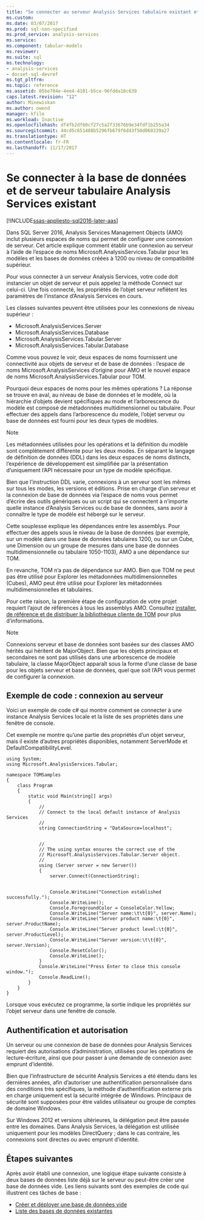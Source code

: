 ```yaml
---
title: "Se connecter au serveur Analysis Services tabulaire existant et de la base de données | Documents Microsoft"
ms.custom: 
ms.date: 03/07/2017
ms.prod: sql-non-specified
ms.prod_service: analysis-services
ms.service: 
ms.component: tabular-models
ms.reviewer: 
ms.suite: sql
ms.technology:
- analysis-services
- docset-sql-devref
ms.tgt_pltfrm: 
ms.topic: reference
ms.assetid: 05be704e-4ee4-4101-b5ce-96fdda18c639
caps.latest.revision: "12"
author: Minewiskan
ms.author: owend
manager: kfile
ms.workload: Inactive
ms.openlocfilehash: df4fb2df60cf27c5a2f33676b9e34fdf1b255a34
ms.sourcegitcommit: 44cd5c651488b5296fb679f6d43f50d068339a27
ms.translationtype: HT
ms.contentlocale: fr-FR
ms.lasthandoff: 11/17/2017
---
```

# <a name="connect-to-existing-analysis-services-tabular-server-and-database"></a>Se connecter à la base de données et de serveur tabulaire Analysis Services existant

[!INCLUDE[ssas-appliesto-sql2016-later-aas](../../includes/ssas-appliesto-sql2016-later-aas.md)]

Dans SQL Server 2016, Analysis Services Management Objects (AMO) inclut plusieurs espaces de noms qui permet de configurer une connexion de serveur. Cet article explique comment établir une connexion au serveur à l’aide de l’espace de noms Microsoft.AnalysisServices.Tabular pour les modèles et les bases de données créées à 1200 ou niveau de compatibilité supérieur. 

Pour vous connecter à un serveur Analysis Services, votre code doit instancier un objet de serveur et puis appelez la méthode Connect sur celui-ci. Une fois connecté, les propriétés de l’objet serveur reflètent les paramètres de l’instance d’Analysis Services en cours. 

Les classes suivantes peuvent être utilisées pour les connexions de niveau supérieur : 

* Microsoft.AnalysisServices.Server 
* Microsoft.AnalysisServices.Database 
* Microsoft.AnalysisServices.Tabular.Server 
* Microsoft.AnalysisServices.Tabular.Database 

Comme vous pouvez le voir, deux espaces de noms fournissent une connectivité aux objets de serveur et de base de données : l’espace de noms Microsoft.AnalysisServices d’origine pour AMO et le nouvel espace de noms Microsoft.AnalysisServices.Tabular pour TOM.

Pourquoi deux espaces de noms pour les mêmes opérations ? La réponse se trouve en aval, au niveau de base de données et le modèle, où la hiérarchie d’objets devient spécifiques au mode et l’arborescence du modèle est composé de métadonnées multidimensionnel ou tabulaire. Pour effectuer des appels dans l’arborescence du modèle, l’objet serveur ou base de données est fourni pour les deux types de modèles.

> [!NOTE]  
>  Les métadonnées utilisées pour les opérations et la définition du modèle sont complètement différente pour les deux modes. En séparant le langage de définition de données (DDL) dans les deux espaces de noms distincts, l’expérience de développement est simplifiée par la présentation d’uniquement l’API nécessaire pour un type de modèle spécifique. 

Bien que l’instruction DDL varie, connexions à un serveur sont les mêmes sur tous les modes, les versions et éditions. Prise en charge d’un serveur et la connexion de base de données via l’espace de noms vous permet d’écrire des outils génériques ou un script qui se connectent à n’importe quelle instance d’Analysis Services ou de base de données, sans avoir à connaître le type de modèle est hébergé sur le serveur.  

Cette souplesse explique les dépendances entre les assemblys. Pour effectuer des appels sous le niveau de la base de données (par exemple, sur un modèle dans une base de données tabulaires 1200, ou sur un Cube, une Dimension ou un groupe de mesures dans une base de données multidimensionnelle ou tabulaire 1050-1103), AMO a une dépendance sur TOM. 

En revanche, TOM n’a pas de dépendance sur AMO. Bien que TOM ne peut pas être utilisé pour Explorer les métadonnées multidimensionnelles (Cubes), AMO peut être utilisé pour Explorer les métadonnées multidimensionnelles et tabulaires. 

Pour cette raison, la première étape de configuration de votre projet requiert l’ajout de références à tous les assemblys AMO. Consultez [installer, de référence et de distribuer la bibliothèque cliente de TOM](../../analysis-services/tabular-model-programming-compatibility-level-1200/install-distribute-and-reference-the-tabular-object-model.md) pour plus d’informations. 

> [!NOTE]  
>  Connexions serveur et base de données sont basées sur des classes AMO hérités qui héritent de MajorObject. Bien que les objets principaux et secondaires ne sont pas utilisés dans une arborescence de modèle tabulaire, la classe MajorObject apparaît sous la forme d’une classe de base pour les objets serveur et base de données, quel que soit l’API vous permet de configurer la connexion.  

## <a name="code-example-server-connection"></a>Exemple de code : connexion au serveur 

Voici un exemple de code c# qui montre comment se connecter à une instance Analysis Services locale et la liste de ses propriétés dans une fenêtre de console. 

Cet exemple ne montre qu’une partie des propriétés d’un objet serveur, mais il existe d’autres propriétés disponibles, notamment ServerMode et DefaultCompatibilityLevel.  

```
using System; 
using Microsoft.AnalysisServices.Tabular; 

namespace TOMSamples 
{ 
    class Program 
    { 
        static void Main(string[] args) 
        { 
            // 
            // Connect to the local default instance of Analysis Services 
            // 
            string ConnectionString = "DataSource=localhost"; 


            // 
            // The using syntax ensures the correct use of the 
            // Microsoft.AnalysisServices.Tabular.Server object. 
            // 
            using (Server server = new Server()) 
            { 
                server.Connect(ConnectionString); 

 
                Console.WriteLine("Connection established successfully."); 
                Console.WriteLine(); 
                Console.ForegroundColor = ConsoleColor.Yellow; 
                Console.WriteLine("Server name:\t\t{0}", server.Name); 
                Console.WriteLine("Server product name:\t{0}", server.ProductName); 
                Console.WriteLine("Server product level:\t{0}", server.ProductLevel); 
                Console.WriteLine("Server version:\t\t{0}", server.Version); 
                Console.ResetColor(); 
                Console.WriteLine(); 
            } 
            Console.WriteLine("Press Enter to close this console window."); 
            Console.ReadLine(); 
        } 
    } 
} 
```
Lorsque vous exécutez ce programme, la sortie indique les propriétés sur l’objet serveur dans une fenêtre de console. 

## <a name="authentication-and-authorization"></a>Authentification et autorisation 

Un serveur ou une connexion de base de données pour Analysis Services requiert des autorisations d’administration, utilisées pour les opérations de lecture-écriture, ainsi que pour passer à une demande de connexion avec emprunt d’identité.  

Bien que l’infrastructure de sécurité Analysis Services a été étendu dans les dernières années, afin d’autoriser une authentification personnalisée dans des conditions très spécifiques, la méthode d’authentification externe pris en charge uniquement est la sécurité intégrée de Windows. Principaux de sécurité sont supposées pour être valides utilisateur ou groupe de comptes de domaine Windows.  

Sur Windows 2012 et versions ultérieures, la délégation peut être passée entre les domaines. Dans Analysis Services, la délégation est utilisée uniquement pour les modèles DirectQuery ; dans le cas contraire, les connexions sont directes ou avec emprunt d’identité. 

## <a name="next-steps"></a>Étapes suivantes 

Après avoir établi une connexion, une logique étape suivante consiste à deux bases de données liste déjà sur le serveur ou peut-être créer une base de données vide. Les liens suivants sont des exemples de code qui illustrent ces tâches de base : 

- [Créer et déployer une base de données vide](../../analysis-services/tabular-model-programming-compatibility-level-1200/create-and-deploy-an-empty-database-analysis-services-amo-tom.md)
- [Liste des bases de données existantes](../../analysis-services/tabular-model-programming-compatibility-level-1200/list-existing-databases-on-a-tabular-server-analysis-services-amo-tom.md)
